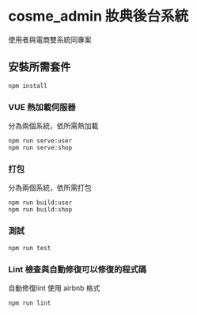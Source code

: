 # cosme_admin 妝典後台系統
使用者與電商雙系統同專案

## 安裝所需套件
```
npm install
```

### VUE 熱加載伺服器
分為兩個系統，依所需熱加載
```
npm run serve:user
npm run serve:shop
```

### 打包
分為兩個系統，依所需打包
```
npm run build:user
npm run build:shop
```

### 測試
```
npm run test
```

### Lint 檢查與自動修復可以修復的程式碼
自動修復lint
使用 airbnb 格式
```
npm run lint
```